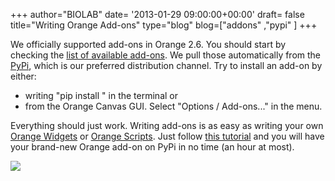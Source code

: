 +++
author="BIOLAB"
date= '2013-01-29 09:00:00+00:00'
draft= false
title="Writing Orange Add-ons"
type="blog"
blog=["addons" ,"pypi" ]
+++

We officially supported add-ons in Orange 2.6. You should start by checking the [list of available add-ons](http://orange.biolab.si/addons/). We pull those automatically from the [PyPi](http://pypi.python.org/pypi), which is our preferred distribution channel. Try to install an add-on by either:



* writing "pip install <add-on name>" in the terminal or
* from the Orange Canvas GUI. Select "Options / Add-ons..." in the menu.

Everything should just work. Writing add-ons is as easy as writing your own [Orange Widgets](http://docs.orange.biolab.si/latest/extend-widgets/rst/) or [Orange Scripts](http://docs.orange.biolab.si/latest/tutorial/rst/). Just follow [this tutorial](http://orange.biolab.si/trac/wiki/AddOns) and you will have your brand-new Orange add-on on PyPi in no time (an hour at most).

![](/images/2013/01/29/orange-add-ons.png__400x382_q95_crop_upscale.png)

